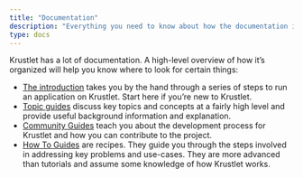 ```yaml
---
title: "Documentation"
description: "Everything you need to know about how the documentation is organized."
type: docs
---
```


Krustlet has a lot of documentation. A high-level overview of how it’s organized
will help you know where to look for certain things:

- [The introduction](/intro/) takes you by the hand through a series of
  steps to run an application on Krustlet. Start here if you’re new to Krustlet.
- [Topic guides](/topics/) discuss key topics and concepts at a fairly
  high level and provide useful background information and explanation.
- [Community Guides](/community/) teach you about the development
  process for Krustlet and how you can contribute to the project.
- [How To Guides](/howto/) are recipes. They guide you through the steps
  involved in addressing key problems and use-cases. They are more advanced than
  tutorials and assume some knowledge of how Krustlet works.

